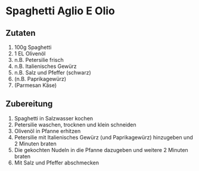 # Spaghetti Aglio E Olio

## Zutaten

1. 100g Spaghetti
2. 1 EL Olivenöl
4. n.B. Petersilie frisch
5. n.B. Italienisches Gewürz
6. n.B. Salz und Pfeffer (schwarz)
7. (n.B. Paprikagewürz)
8. (Parmesan Käse)

## Zubereitung

1. Spaghetti in Salzwasser kochen
2. Petersilie waschen, trocknen und klein schneiden
3. Olivenöl in Pfanne erhitzen
4. Petersilie mit Italienisches Gewürz (und Paprikagewürz) hinzugeben und 2 Minuten braten
5. Die gekochten Nudeln in die Pfanne dazugeben und weitere 2 Minuten braten
6. Mit Salz und Pfeffer abschmecken
